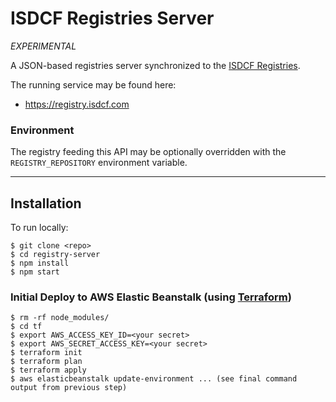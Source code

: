 ISDCF Registries Server
=======================

_EXPERIMENTAL_

A JSON-based registries server synchronized to the [ISDCF Registries](https://github.com/ISDCF/registries/).

The running service may be found here:

   * https://registry.isdcf.com

### Environment

The registry feeding this API may be optionally overridden with the `REGISTRY_REPOSITORY` environment variable.

---

## Installation

To run locally:

```shell
$ git clone <repo>
$ cd registry-server
$ npm install
$ npm start
```

### Initial Deploy to AWS Elastic Beanstalk (using [Terraform](https://www.terraform.io))

```shell
$ rm -rf node_modules/
$ cd tf
$ export AWS_ACCESS_KEY_ID=<your secret>
$ export AWS_SECRET_ACCESS_KEY=<your secret>
$ terraform init
$ terraform plan
$ terraform apply
$ aws elasticbeanstalk update-environment ... (see final command output from previous step)
```
